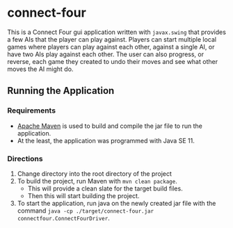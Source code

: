 # connect-four

This is a Connect Four gui application written with `javax.swing` that provides a few AIs that the player can play against. Players can start multiple local games where players can play against each other, against a single AI, or have two AIs play against each other. The user can also progress, or reverse, each game they created to undo their moves and see what other moves the AI might do.

## Running the Application

### Requirements

- [Apache Maven](https://maven.apache.org) is used to build and compile the jar file to run the application.
- At the least, the application was programmed with Java SE 11.

### Directions

1. Change directory into the root directory of the project
2. To build the project, run Maven with `mvn clean package`.
   - This will provide a clean slate for the target build files.
   - Then this will start building the project.
3. To start the application, run java on the newly created jar file with the command `java -cp ./target/connect-four.jar connectfour.ConnectFourDriver`.